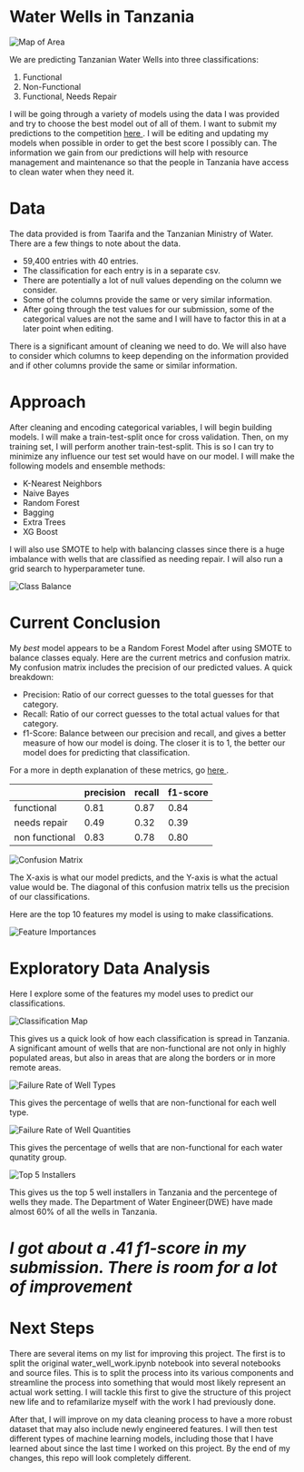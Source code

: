 # Water Wells in Tanzania
![Map of Area](./Images/map.png)

We are predicting Tanzanian Water Wells into three classifications:
1. Functional
2. Non-Functional
3. Functional, Needs Repair

I will be going through a variety of models using the data I was provided and
try to choose the best model out of all of them. I want to submit my predictions
to the competition 
<a href='https://www.drivendata.org/competitions/7/pump-it-up-data-mining-the-water-table/'>
    here
</a>. I will be editing and updating my models when possible in order to get the
best score I possibly can. The information we gain from our predictions will
help with resource management and maintenance so that the people in Tanzania
have access to clean water when they need it.

# Data
The data provided is from Taarifa and the Tanzanian Ministry of Water. There are
a few things to note about the data.
* 59,400 entries with 40 entries.
* The classification for each entry is in a separate csv.
* There are potentially a lot of null values depending on the column we consider.
* Some of the columns provide the same or very similar information.
* After going through the test values for our submission, some of the categorical
  values are not the same and I will have to factor this in at a later point when
  editing.

There is a significant amount of cleaning we need to do. We will also have to
consider which columns to keep depending on the information provided and if
other columns provide the same or similar information.

# Approach
After cleaning and encoding categorical variables, I will begin building models.
I will make a train-test-split once for cross validation. Then, on my training
set, I will perform another train-test-split. This is so I can try to minimize
any influence our test set would have on our model.
I will make the following models and ensemble methods:
* K-Nearest Neighbors
* Naive Bayes
* Random Forest
* Bagging
* Extra Trees
* XG Boost

I will also use SMOTE to help with balancing classes since there is a huge
imbalance with wells that are classified as needing repair. I will also run
a grid search to hyperparameter tune.

![Class Balance](./Images/class_size.png)

# Current Conclusion
My *best* model appears to be a Random Forest Model after using SMOTE to balance
classes equaly. Here are the current metrics and confusion matrix. My confusion 
matrix includes the precision of our predicted values. A quick breakdown:
* Precision:
  Ratio of our correct guesses to the total guesses for that category.
* Recall:
  Ratio of our correct guesses to the total actual values for that category.
* f1-Score:
  Balance between our precision and recall, and gives a better measure
  of how our model is doing. The closer it is to 1, the better our model does 
  for predicting that classification.
  
For a more in depth explanation of these metrics, go 
<a href='https://blog.exsilio.com/all/accuracy-precision-recall-f1-score-interpretation-of-performance-measures/'>
    here
</a>.


|                | precision | recall | f1-score |
|----------------|-----------|--------|----------|
| functional     | 0.81      | 0.87   | 0.84     |
| needs repair   | 0.49      | 0.32   | 0.39     |
| non functional | 0.83      | 0.78   | 0.80     |

![Confusion Matrix](./Images/iamconfusion.png)

The X-axis is what our model predicts, and the Y-axis is what the actual value
would be. The diagonal of this confusion matrix tells us the precision of our
classifications.

Here are the top 10 features my model is using to make classifications.

![Feature Importances](./Images/importances.png)

# Exploratory Data Analysis
Here I explore some of the features my model uses to predict our classifications.

![Classification Map](./Images/map_of_wells.png)

This gives us a quick look of how each classification is spread in Tanzania.
A significant amount of wells that are non-functional are not only in highly
populated areas, but also in areas that are along the borders or in more remote
areas.

![Failure Rate of Well Types](./Images/failurerate.png)

This gives the percentage of wells that are non-functional for each well type.

![Failure Rate of Well Quantities](./Images/quantity.png)

This gives the percentage of wells that are non-functional for each water qunatity
group.

![Top 5 Installers](./Images/func_installer.png)

This gives us the top 5 well installers in Tanzania and the percentege of wells
they made. The Department of Water Engineer(DWE) have made almost 60% of all the
wells in Tanzania.

# *I got about a .41 f1-score in my submission. There is room for a lot of improvement*

# Next Steps
There are several items on my list for improving this project. The first is to 
split the original water_well_work.ipynb notebook into several notebooks and 
source files. This is to split the process into its various components and 
streamline the process into something that would most likely represent an
actual work setting. I will tackle this first to give the structure of this
project new life and to refamilarize myself with the work I had previously done.

After that, I will improve on my data cleaning process to have a more robust 
dataset that may also include newly engineered features. I will then test
different types of machine learning models, including those that I have
learned about since the last time I worked on this project. By the end of my
changes, this repo will look completely different.